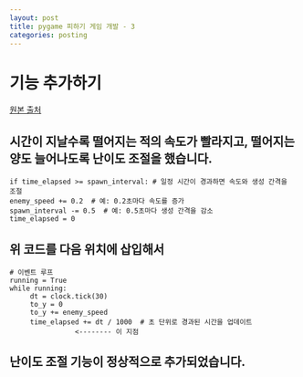 ```yaml
---
layout: post
title: pygame 피하기 게임 개발 - 3
categories: posting
---
```


# 기능 추가하기

[원본 출처](https://wikidocs.net/131759)

## 시간이 지날수록 떨어지는 적의 속도가 빨라지고, 떨어지는 양도 늘어나도록 난이도 조절을 했습니다.

```
if time_elapsed >= spawn_interval: # 일정 시간이 경과하면 속도와 생성 간격을 조절 
enemy_speed += 0.2  # 예: 0.2초마다 속도를 증가 
spawn_interval -= 0.5  # 예: 0.5초마다 생성 간격을 감소 
time_elapsed = 0
```
## 위 코드를 다음 위치에 삽입해서
```
# 이벤트 루프 
running = True  
while running: 
     dt = clock.tick(30) 
     to_y = 0 
     to_y += enemy_speed 
     time_elapsed += dt / 1000  # 초 단위로 경과된 시간을 업데이트
                <-------- 이 지점
``` 
##  난이도 조절 기능이 정상적으로 추가되었습니다.
